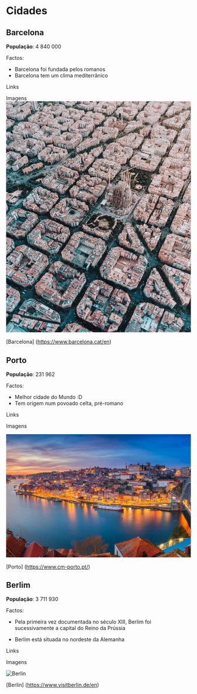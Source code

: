 # Cidades

## Barcelona 

**População**: 4 840 000

Factos: 
-  Barcelona foi fundada pelos romanos
- Barcelona tem um clima mediterrânico

Links 

Imagens 
![aerial view](y4fyshrv0wm61.jpg)

[Barcelona] (https://www.barcelona.cat/en)


## Porto 

**População**: 231 962

Factos: 
-  Melhor cidade do Mundo :D
- Tem origem num povoado celta, pré-romano

Links 

Imagens 

![porto](28_visitar-Porto.jpg)

[Porto] (https://www.cm-porto.pt/)

## Berlim

**População**: 3 711 930

Factos: 
-  Pela primeira vez documentada no século XIII, Berlim foi sucessivamente a capital do Reino da Prússia

- Berlim está situada no nordeste da Alemanha

Links 

Imagens 

![Berlin](https://www.passagenspromo.com.br/blog/wp-content/uploads/2019/08/o-que-fazer-em-berlim-740x415.jpeg)

[Berlin] (https://www.visitberlin.de/en)


